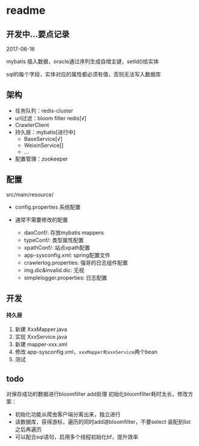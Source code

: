 # readme

## 开发中...要点记录



2017-06-16

mybatis 插入数据，oracle通过序列生成自增主键，setId()给实体

sql的每个字段，实体对应的属性都必须有值，否则无法写入数据库



## 架构

- 任务队列：redis-cluster  
- url过滤：bloom filter redis[√]
- CrawlerClient
- 持久层：mybatis[进行中]
    - BaseService[√]
    - WeixinService[]
    - ...
- 配置管理：zookeeper



## 配置
src/main/resource/

- config.properties 系统配置
- 通常不需要修改的配置
    
    - daoConf/: 存放mybatis mappers
    - typeConf/: 类型属性配置
    - xpathConf/: 站点xpath配置
    - app-sysconfig.xml: spring配置文件
    - crawlerlog.properties: 强哥的日志组件配置
    - img.dic&invalid.dic: 无视
    - simplelogger.properties: 日志配置

## 开发

#### 持久层

1. 新建 XxxMapper.java
2. 实现 XxxService.java
3. 新建 mapper-xxx.xml
4. 修改 app-sysconfig.xml，```xxxMapper和xxxService```两个bean
5. 测试

## todo

对保存成功的数据进行bloomfilter add处理
初始化bloomfilter耗时太长，修改方案：
- 初始化功能从爬虫客户端分离出来，独立进行
- 读数据库，获得游标，遍历的同时add进bloomfilter，不要select 装配到list之后再遍历
- 可以配合sql语句，启用多个线程初始化bf，提升效率